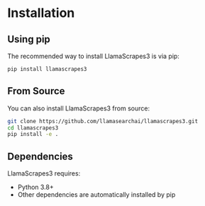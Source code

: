 # Installation

## Using pip

The recommended way to install LlamaScrapes3 is via pip:

```bash
pip install llamascrapes3
```

## From Source

You can also install LlamaScrapes3 from source:

```bash
git clone https://github.com/llamasearchai/llamascrapes3.git
cd llamascrapes3
pip install -e .
```

## Dependencies

LlamaScrapes3 requires:

- Python 3.8+
- Other dependencies are automatically installed by pip
